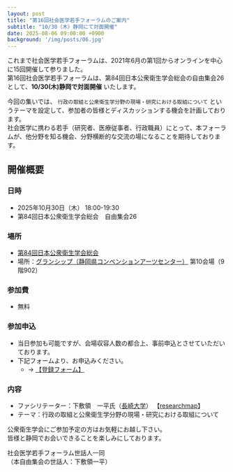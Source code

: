 ```yaml
---
layout: post
title: "第16回社会医学若手フォーラムのご案内"
subtitle: "10/30（木）静岡にて対面開催"
date: 2025-08-06 09:00:00 +0900
background: '/img/posts/06.jpg'
---
```


これまで社会医学若手フォーラムは、2021年6月の第1回からオンラインを中心に15回開催して参りました。  
第16回社会医学若手フォーラムは、第84回日本公衆衛生学会総会の自由集会26として、**10/30(木)静岡で対面開催** いたします。  

今回の集いでは、 `行政の取組と公衆衛生学分野の現場・研究における取組について` というテーマを設定して、参加者の皆様とディスカッションする機会を計画しております。  
社会医学に携わる若手（研究者、医療従事者、行政職員）にとって、本フォーラムが、他分野を知る機会、分野横断的な交流の場になることを期待しております。  


## 開催概要

### 日時

- 2025年10月30日（木） 18:00-19:30
- 第84回日本公衆衛生学会総会　自由集会26

### 場所

- [第84回日本公衆衛生学会総会](https://plaza.umin.ac.jp/~jsph84/)
- 場所：[グランシップ（静岡県コンベンションアーツセンター）](https://www.granship.or.jp/visitors/parking/) 第10会場（9階902）

### 参加費

- 無料

### 参加申込

- 当日参加も可能ですが、会場収容人数の都合上、事前申込とさせていただいております。
- 下記フォームより、お申込みください。
  - → [<u>【登録フォーム】</u>](https://forms.gle/QmmC6Nw58dj4m6hPA)

### 内容

- ファシリテーター：下敷領　一平氏（[長崎大学](https://www.med.nagasaki-u.ac.jp/cm/staff/)） 【[researchmap](https://researchmap.jp/3ri315)】
- テーマ：行政の取組と公衆衛生学分野の現場・研究における取組について

公衆衛生学会にご参加予定の方はお気軽にお越し下さい。  
皆様と静岡でお会いできることを楽しみにしております。  

社会医学若手フォーラム世話人一同  
（本自由集会の世話人：下敷領一平）